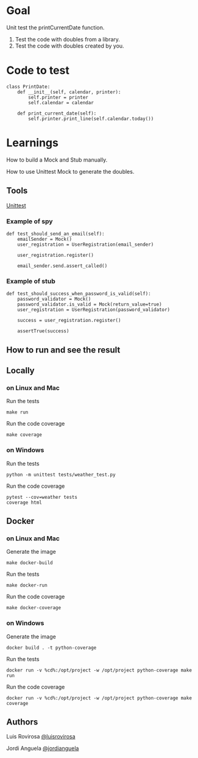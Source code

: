 # Goal
Unit test the printCurrentDate function.

1. Test the code with doubles from a library.
2. Test the code with doubles created by you.
# Code to test
    class PrintDate:
        def __init__(self, calendar, printer):
            self.printer = printer
            self.calendar = calendar
    
        def print_current_date(self):
            self.printer.print_line(self.calendar.today())

# Learnings
How to build a Mock and Stub manually.

How to use Unittest Mock to generate the doubles.

## Tools
[Unittest](https://cpython-test-docs.readthedocs.io/en/latest/library/unittest.mock.html)
### Example of spy

    def test_should_send_an_email(self):
        emailSender = Mock()
        user_registration = UserRegistration(email_sender)
    
        user_registration.register()
    
        email_sender.send.assert_called()

	
### Example of stub

    def test_should_success_when_password_is_valid(self):
        password_validator = Mock()
        password_validator.is_valid = Mock(return_value=true)
        user_registration = UserRegistration(password_validator)

        success = user_registration.register()

        assertTrue(success)

## How to run and see the result
## Locally
### on Linux and Mac
Run the tests

    make run

Run the code coverage

    make coverage
    
### on Windows
Run the tests
    
    python -m unittest tests/weather_test.py
    
Run the code coverage

    pytest --cov=weather tests
	coverage html
	
## Docker

### on Linux and Mac
Generate the image

    make docker-build

Run the tests
    
    make docker-run

Run the code coverage
    
    make docker-coverage

### on Windows
Generate the image

    docker build . -t python-coverage

Run the tests
    
    docker run -v %cd%:/opt/project -w /opt/project python-coverage make run

Run the code coverage

    docker run -v %cd%:/opt/project -w /opt/project python-coverage make coverage


## Authors
Luis Rovirosa [@luisrovirosa](https://www.twitter.com/luisrovirosa)

Jordi Anguela [@jordianguela](https://www.twitter.com/jordianguela)
